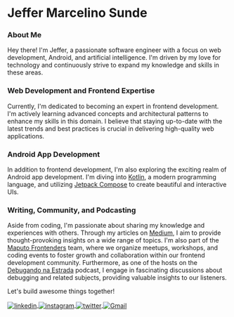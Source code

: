 # Jeffer Marcelino Sunde

### About Me
Hey there! I'm Jeffer, a passionate software engineer with a focus on web development, Android, and artificial intelligence. I'm driven by my love for technology and continuously strive to expand my knowledge and skills in these areas.

### Web Development and Frontend Expertise
Currently, I'm dedicated to becoming an expert in frontend development. I'm actively learning advanced concepts and architectural patterns to enhance my skills in this domain. I believe that staying up-to-date with the latest trends and best practices is crucial in delivering high-quality web applications.

### Android App Development
In addition to frontend development, I'm also exploring the exciting realm of Android app development. I'm diving into [Kotlin](https://kotlinlang.org/), a modern programming language, and utilizing [Jetpack Compose](https://developer.android.com/jetpack/compose) to create beautiful and interactive UIs.

### Writing, Community, and Podcasting
Aside from coding, I'm passionate about sharing my knowledge and experiences with others. Through my articles on [Medium](https://medium.com/@jeffermarcelino), I aim to provide thought-provoking insights on a wide range of topics. I'm also part of the [Maputo Frontenders](https://www.linkedin.com/company/maputo-frontenders) team, where we organize meetups, workshops, and coding events to foster growth and collaboration within our frontend development community. Furthermore, as one of the hosts on the [Debugando na Estrada](https://biolink.website/debugandonaestrada) podcast, I engage in fascinating discussions about debugging and related subjects, providing valuable insights to our listeners.

Let's build awesome things together!

<a href="https://www.linkedin.com/in/jeffermarcelino/" target="_blank">
  <img align="center" src="https://img.shields.io/badge/-Jeffer Marcelino-E82B47?style=flat-square&logo=linkedin&logoColor=white" alt="linkedin"/>
</a>
<a href="https://www.instagram.com/jeffer_marcelin/" target="_blank">
 <img align="center" src="https://img.shields.io/badge/-Jeffer Marcelino-E82B47?style=flat-square&logo=instagram&logoColor=white" alt="instagram"/>
</a>
<a href="https://twitter.com/JefferMarcelin" target="_blank">
  <img align="center" src="https://img.shields.io/badge/-Jeffer Marcelino-E82B47?style=flat-square&logo=twitter&logoColor=white" alt="twitter"/>  
</a>
<a href="mailto:jeffersunde72@gmail.com" target="_blank">
  <img align="center" src="https://img.shields.io/badge/-jeffersunde72@gmail.com-E82B47?style=flat-square&logo=gmail&logoColor=white" alt="Gmail"/>
</a>
